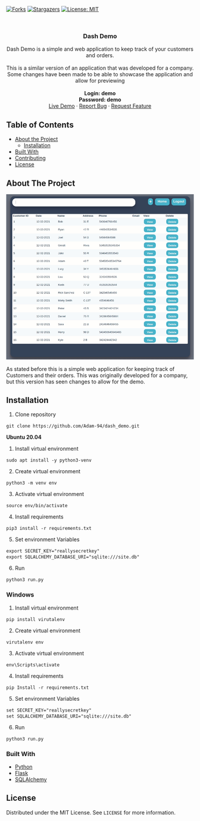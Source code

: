 [![Forks][forks-shield]][forks-url]
[![Stargazers][stars-shield]][stars-url]
[![License: MIT](https://img.shields.io/badge/License-MIT-yellow.svg)](https://github.com/Adam-94/Devstats/blob/master/LICENSE)


<!-- PROJECT LOGO -->
<br />
<p align="center">
  <a href="https://github.com/adam-94/dash_demo"></a>
  <h3 align="center">Dash Demo</h3>

  <p align="center">
    Dash Demo is a simple and web application to keep track of your customers and orders.
    <br />
    <br />
    This is a similar version of an application that was developed for a company. Some changes have been made to be able to showcase the application and allow for previewing 
    <br />
    <br />
    <strong>Login: demo</strong>
    <br />
    <strong>Password: demo</strong>
    <br />
    <a href="https://dash-demo2.herokuapp.com/login">Live Demo</a>
    ·
    <a href="https://github.com/adam-94/dash_demo/issues">Report Bug</a>
    ·
    <a href="https://github.com/adam-94/dash_demo/issues">Request Feature</a>
  </p>
</p>

## Table of Contents

* [About the Project](#about-the-project)
    * [Installation](#commands)
* [Built With](#built-with)
* [Contributing](#contributing)
* [License](#license)

<!-- ABOUT THE PROJECT -->
## About The Project
![roll command](images/search_customer.gif)

As stated before this is a simple web application for keeping track of Customers and their orders. This was originally developed for a company, but this version has seen changes to allow for the demo.

## Installation

1. Clone repository
```
git clone https://github.com/Adam-94/dash_demo.git
```
**Ubuntu 20.04**

1. Install virtual environment
```
sudo apt install -y python3-venv
```

2. Create virtual environment
```
python3 -m venv env
```

3. Activate virtual environment
```
source env/bin/activate
```

4. Install requirements
```
pip3 install -r requirements.txt
```

5. Set environment Variables
```
export SECRET_KEY="reallysecretkey"
export SQLALCHEMY_DATABASE_URI="sqlite:///site.db"
```

6. Run
```
python3 run.py
```

### Windows

1. Install virtual environment
```
pip install virutalenv
```

2. Create virtual environment
```
virutalenv env
```

3. Activate virtual environment
```
env\Scripts\activate
```

4. Install requirements
```
pip Install -r requirements.txt
```

5. Set environment Variables
```
set SECRET_KEY="reallysecretkey"
set SQLALCHEMY_DATABASE_URI="sqlite:///site.db"
```

6. Run
```
python3 run.py
```

### Built With
* [Python](https://www.python.org/)
* [Flask](https://flask.palletsprojects.com/en/1.1.x/)
* [SQLAlchemy](https://www.sqlalchemy.org/)

<!-- LICENSE -->
## License

Distributed under the MIT License. See `LICENSE` for more information.


<!-- MARKDOWN LINKS & IMAGES -->
<!-- https://www.markdownguide.org/basic-syntax/#reference-style-links -->
[forks-shield]: https://img.shields.io/github/forks/adam-94/dash_demo.svg?style=flat-square
[forks-url]: https://github.com/adam-94/dash_demo/network/members
[stars-shield]: https://img.shields.io/github/stars/adam-94/dash_demo.svg?style=flat-square
[stars-url]: https://github.com/adam-94/dash_demo/stargazers
[issues-shield]: https://img.shields.io/github/issues/adam-94/dash_demo.svg?style=flat-square
[issues-url]: https://github.com/adam-94/dash_demo/issues